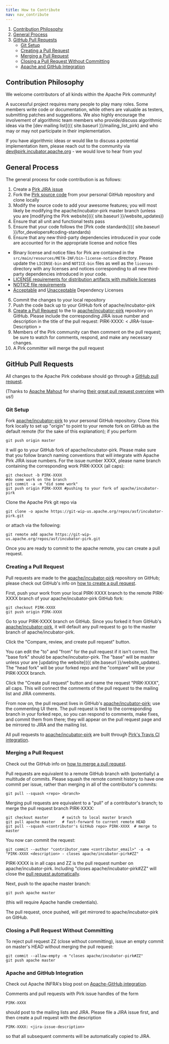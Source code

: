 ```yaml
---
title: How to Contribute
nav: nav_contribute
---
```


1. [Contribution Philosophy](#contribution-philosophy)
2. [General Process](#general-process)
3. [GitHub Pull Requests](#github-pull-requests)
	* [Git Setup](#git-setup)
	* [Creating a Pull Request](#creating-a-pull-request)
	* [Merging a Pull Request](#merging-a-pull-request)
	* [Closing a Pull Request Without Committing](#closing-a-pull-request-without-committing)
	* [Apache and GitHub Integration](#apache-and-github-integration)

## Contribution Philosophy

We welcome contributors of all kinds within the Apache Pirk community! 

A successful project requires many people to play many roles. Some members write code or documentation, while others are valuable as testers, submitting patches and suggestions. We also highly encourage the involvement of algorithmic team members who provide/discuss algorithmic ideas via the [dev mailing list]({{ site.baseurl }}/mailing_list_pirk) and who may or may not participate in their implementation.

If you have algorithmic ideas or would like to discuss a potential implementation item, please reach out to the community via [dev@pirk.incubator.apache.org](mailto:dev@pirk.incubator.apache.org) - we would love to hear from you! 
	
## General Process

The general process for code contribution is as follows:

1. Create a [Pirk JIRA issue](https://issues.apache.org/jira/browse/PIRK)
2. Fork the [Pirk source code](https://github.com/apache/incubator-pirk) from your personal GitHub repository and clone locally
3. Modify the source code to add your awesome features; you will most likely be modifying the apache/incubator-pirk master branch (unless you are [modifying the Pirk website]({{ site.baseurl }}/website_updates))
4. Ensure that all unit and functional tests pass
5. Ensure that your code follows the [Pirk code standards]({{ site.baseurl }}/for_developers#coding-standards)
5. Ensure that any new third-party dependencies introduced in your code are accounted for in the appropriate license and notice files
* Binary license and notice files for Pirk are contained in the `src/main/resources/META-INF/bin-license-notice` directory. Please update the `LICENSE-bin` and `NOTICE-bin` files as well as the `licenses` directory with any licenses and notices corresponding to all new third-party dependencies introduced in your code.
* [LICENSE requirements for distribution artifacts with multiple licenses](http://www.apache.org/dev/release.html#distributing-code-under-several-licenses)
* [NOTICE file requirements](http://www.apache.org/dev/release.html#notice-content)
* [Acceptable](http://www.apache.org/legal/resolved.html#category-a) and [Unacceptable](http://www.apache.org/legal/resolved.html#category-x) Dependency Licenses
6. Commit the changes to your local repository
7. Push the code back up to your GitHub fork of apache/incubator-pirk
8. [Create a Pull Request](#github-pull-requests) to the to [apache/incubator-pirk](https://github.com/apache/incubator-pirk) repository on GitHub. Please include the corresponding JIRA issue number and description in the title of the pull request: PIRK-XXXX: < JIRA-Issue-Description >
9. Members of the Pirk community can then comment on the pull request; be sure to watch for comments, respond, and make any necessary changes.
10. A Pirk committer will merge the pull request


## GitHub Pull Requests

All changes to the Apache Pirk codebase should go through a [GitHub pull request](https://help.github.com/articles/using-pull-requests/). 

(Thanks to [Apache Mahout](http://mahout.apache.org/) for sharing [their great pull request overview](http://mahout.apache.org/developers/github.html) with us!)

### Git Setup

Fork [apache/incubator-pirk](https://github.com/apache/incubator-pirk) to your personal GitHub repository. Clone this fork locally to set up "origin" to point to your remote fork on GitHub as the default remote (for the sake of this explanation); if you perform 

	git push origin master
	
it will go to your GitHub fork of apache/incubator-pirk. Please make sure that you follow branch naming conventions that will integrate with Apache Pirk JIRA issue numbers. For the issue number XXXX, please name branch containing the corresponding work PIRK-XXXX (all caps):

	git checkout -b PIRK-XXXX
	#do some work on the branch
	git commit -a -m "did some work"
	git push origin PIRK-XXXX #pushing to your fork of apache/incubator-pirk

Clone the Apache Pirk git repo via 

	git clone -o apache https://git-wip-us.apache.org/repos/asf/incubator-pirk.git
	
or attach via the following:

	git remote add apache https://git-wip-us.apache.org/repos/asf/incubator-pirk.git
	
Once you are ready to commit to the apache remote, you can create a pull request.

### Creating a Pull Request

Pull requests are made to the [apache/incubator-pirk](https://github.com/apache/incubator-pirk) repository on GitHub; please check out GitHub's info on [how to create a pull request](https://help.github.com/articles/creating-a-pull-request/).

First, push your work from your local PIRK-XXXX branch to the remote PIRK-XXXX branch of your apache/incubator-pirk GitHub fork:

	git checkout PIRK-XXXX
	git push origin PIRK-XXXX
	
Go to your PIRK-XXXX branch on GitHub. Since you forked it from GitHub's [apache/incubator-pirk](https://github.com/apache/incubator-pirk), it will default any pull request to go to the master branch of apache/incubator-pirk.

Click the "Compare, review, and create pull request" button.

You can edit the "to" and "from" for the pull request if it isn't correct. The "base fork" should be apache/incubator-pirk. The "base" will be master unless your are [updating the website]({{ site.baseurl }}/website_updates). The "head fork" will be your forked repo and the "compare" will be your PIRK-XXXX branch.

Click the "Create pull request" button and name the request "PIRK-XXXX", all caps. This will connect the comments of the pull request to the mailing list and JIRA comments.

From now on, the pull request lives in GitHub's [apache/incubator-pirk](https://github.com/apache/incubator-pirk); use the commenting UI there. The pull request is tied to the corresponding branch in your forked repo, so you can respond to comments, make fixes, and commit them from there; they will appear on the pull request page and be mirrored to JIRA and the mailing list.

All pull requests to [apache/incubator-pirk](https://github.com/apache/incubator-pirk) are built through [Pirk's Travis CI integration](https://travis-ci.org/apache/incubator-pirk). 


### Merging a Pull Request

Check out the GitHub info on [how to merge a pull request](https://help.github.com/articles/merging-a-pull-request/#merging-locally).

Pull requests are equivalent to a remote GitHub branch with (potentially) a multitude of commits. Please squash the remote commit history to have one commit per issue, rather than merging in all of the contributor's commits: 

	git pull --squash <repo> <branch>

Merging pull requests are equivalent to a "pull" of a contributor's branch; to merge the pull request branch PIRK-XXXX:

	git checkout master      # switch to local master branch
	git pull apache master   # fast-forward to current remote HEAD
	git pull --squash <contributor's GitHub repo> PIRK-XXXX  # merge to master
	
You now can commit the request:

	git commit --author "contributor_name <contributor_email>" -a -m "PIRK-XXXX <description> - closes apache/incubator-pirk#ZZ"
	
PIRK-XXXX is in all caps and ZZ is the pull request number on apache/incubator-pirk. Including "closes apache/incubator-pirk#ZZ" will close the [pull request automatically](https://help.github.com/articles/closing-issues-via-commit-messages/).

Next, push to the apache master branch:

	git push apache master
	
(this will require Apache handle credentials).

The pull request, once pushed, will get mirrored to apache/incubator-pirk on GitHub. 

### Closing a Pull Request Without Committing

To reject pull request ZZ (close without committing), issue an empty commit on master's HEAD without merging the pull request:

	git commit --allow-empty -m "closes apache/incubator-pirk#ZZ"
	git push apache master
	

### Apache and GitHub Integration

Check out Apache INFRA's blog post on [Apache-GitHub integration](https://blogs.apache.org/infra/entry/improved_integration_between_apache_and). 

Comments and pull requests with Pirk issue handles of the form

	PIRK-XXXX
	
should post to the mailing lists and JIRA. Please file a JIRA issue first, and then create a pull request with the description

	PIRK-XXXX: <jira-issue-description>
	
so that all subsequent comments will be automatically copied to JIRA.
